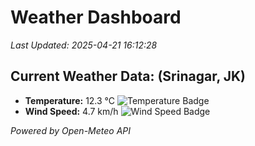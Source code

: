 
# Weather Dashboard

_Last Updated: 2025-04-21 16:12:28_

## Current Weather Data: (Srinagar, JK)
- **Temperature:** 12.3 °C ![Temperature Badge](https://img.shields.io/badge/Temperature-Low%20Temp-blue)
- **Wind Speed:** 4.7 km/h ![Wind Speed Badge](https://img.shields.io/badge/Wind%20Speed-Light%20Wind-blue)

*Powered by Open-Meteo API*
